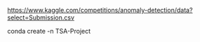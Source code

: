 https://www.kaggle.com/competitions/anomaly-detection/data?select=Submission.csv

conda create -n TSA-Project